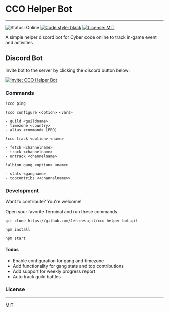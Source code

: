 # CCO Helper Bot
---
![Status: Online](https://img.shields.io/badge/Status-ONLINE-green?style=flat-square&logo=discover)
[![Code style: black](https://img.shields.io/badge/code%20style-black-000000.svg)](https://github.com/psf/black)
[![License: MIT](https://img.shields.io/badge/License-MIT-red.svg)](https://www.gnu.org/licenses/mit)

A simple helper discord bot for Cyber code online to track in-game event and activities

## Discord Bot

Invite bot to the server by clicking the discord button below:

[![Invite: CCO Helper Bot](https://img.shields.io/badge/Invite-CCO_HELPER_BOT-blueviolet?style=for-the-badge&logo=discord)](https://discord.com/api/oauth2/authorize?client_id=962740178219302972&permissions=76800&scope=bot)

### Commands
```
!cco ping
```
```
!cco configure <option> <vars>

- guild <guildname>
- timezone <country>
- alias <command> [PRO]
```

```
!cco track <option> <name>

- fetch <channelname>
- track <channelname>
- untrack <channelname>
```

```
!albion gang <option> <name>

- stats <gangname>
- topcontribs <<channelname>>
```



### Development

Want to contribute? You're welcome!

Open your favorite Terminal and run these commands.

```
git clone https://github.com/Jefreesujit/cco-helper-bot.git
```
```
npm install
```
```
npm start
```


#### Todos

 - Enable configuration for gang and timezone
 - Add functionality for gang stats and top contributions
 - Add support for weekly progress report
 - Auto track guild battles


### License
----
MIT
